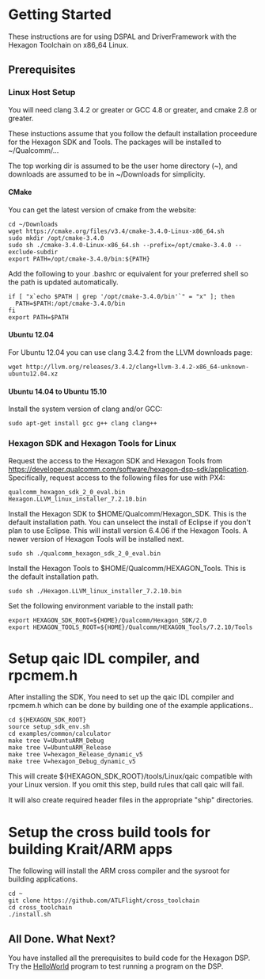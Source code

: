 # Getting Started

These instructions are for using DSPAL and DriverFramework with the Hexagon Toolchain on x86_64 Linux.

## Prerequisites

### Linux Host Setup

You will need clang 3.4.2 or greater or GCC 4.8 or greater, and cmake 2.8 or greater.

These instuctions assume that you follow the default installation proceedure for the Hexagon SDK and Tools.
The packages will be installed to ~/Qualcomm/...

The top working dir is assumed to be the user home directory (~), and downloads are assumed to be in
~/Downloads for simplicity.

#### CMake

You can get the latest version of cmake from the website:

```
cd ~/Downloads
wget https://cmake.org/files/v3.4/cmake-3.4.0-Linux-x86_64.sh
sudo mkdir /opt/cmake-3.4.0
sudo sh ./cmake-3.4.0-Linux-x86_64.sh --prefix=/opt/cmake-3.4.0 --exclude-subdir
export PATH=/opt/cmake-3.4.0/bin:${PATH}
```

Add the following to your .bashrc or equivalent for your preferred shell so the path is
updated automatically.

```
if [ "x`echo $PATH | grep '/opt/cmake-3.4.0/bin'`" = "x" ]; then
  PATH=$PATH:/opt/cmake-3.4.0/bin
fi
export PATH=$PATH
```

#### Ubuntu 12.04
For Ubuntu 12.04 you can use clang 3.4.2 from the LLVM downloads page:

```
wget http://llvm.org/releases/3.4.2/clang+llvm-3.4.2-x86_64-unknown-ubuntu12.04.xz
```
#### 

#### Ubuntu 14.04 to Ubuntu 15.10
Install the system version of clang and/or GCC:

```
sudo apt-get install gcc g++ clang clang++
```

### Hexagon SDK and Hexagon Tools for Linux

Request the access to the Hexagon SDK and Hexagon Tools from https://developer.qualcomm.com/software/hexagon-dsp-sdk/application.
Specifically, request access to the following files for use with PX4:

```
qualcomm_hexagon_sdk_2_0_eval.bin
Hexagon.LLVM_linux_installer_7.2.10.bin 
```

Install the Hexagon SDK to $HOME/Qualcomm/Hexagon_SDK. This is the default installation path.
You can unselect the install of Eclipse if you don't plan to use Eclipse. This will install version 6.4.06 if the Hexagon Tools. 
A newer version of Hexagon Tools will be installed next.

```
sudo sh ./qualcomm_hexagon_sdk_2_0_eval.bin
```

Install the Hexagon Tools to $HOME/Qualcomm/HEXAGON_Tools. This is the default installation path.

```
sudo sh ./Hexagon.LLVM_linux_installer_7.2.10.bin
```

Set the following environment variable to the install path:

```
export HEXAGON_SDK_ROOT=${HOME}/Qualcomm/Hexagon_SDK/2.0
export HEXAGON_TOOLS_ROOT=${HOME}/Qualcomm/HEXAGON_Tools/7.2.10/Tools
```

# Setup qaic IDL compiler, and rpcmem.h

After installing the SDK, You need to set up the qaic IDL compiler and rpcmem.h which can be done by building one of the example applications..

```
cd ${HEXAGON_SDK_ROOT}
source setup_sdk_env.sh
cd examples/common/calculator
make tree V=UbuntuARM_Debug
make tree V=UbuntuARM_Release
make tree V=hexagon_Release_dynamic_v5
make tree V=hexagon_Debug_dynamic_v5
```

This will create ${HEXAGON_SDK_ROOT}/tools/Linux/qaic compatible with your Linux version. If you omit this step,
build rules that call qaic will fail.

It will also create required header files in the appropriate "ship" directories.

# Setup the cross build tools for building Krait/ARM apps

The following will install the ARM cross compiler and the sysroot for building applications.

```
cd ~
git clone https://github.com/ATLFlight/cross_toolchain
cd cross_toolchain
./install.sh
```

## All Done. What Next?

You have installed all the prerequisites to build code for the Hexagon DSP. Try the [HelloWorld](HelloWorld.md)
program to test running a program on the DSP.

